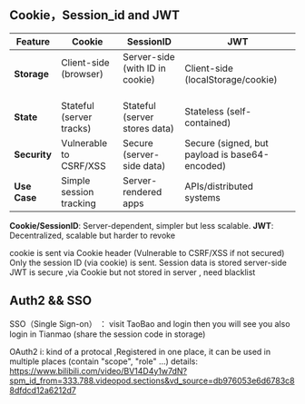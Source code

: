 
## Cookie，Session_id and JWT

| Feature          | Cookie                         | SessionID                                | JWT                                                 |
| ---------------- | ------------------------------ | ---------------------------------------- | --------------------------------------------------- |
| ​**​Storage​**​  | Client-side (browser) <br><br> | Server-side (with ID in cookie) <br><br> | Client-side (localStorage/cookie) <br>              |
| ​**​State​**​    | Stateful (server tracks)       | Stateful (server stores data)            | Stateless (self-contained) <br>                     |
| ​**​Security​**​ | Vulnerable to CSRF/XSS <br>    | Secure (server-side data) <br>           | Secure (signed, but payload is base64-encoded) <br> |
| ​**​Use Case​**​ | Simple session tracking        | Server-rendered apps <br>                | APIs/distributed systems                            |
**Cookie/SessionID​**​: Server-dependent, simpler but less scalable.
​**​JWT​**​: Decentralized, scalable but harder to revoke

cookie is sent via Cookie header   (Vulnerable to CSRF/XSS if not secured)
Only the session ID (via cookie) is sent. Session data is stored server-side
JWT is secure ,via Cookie but not stored in server , need blacklist 



## Auth2 && SSO
SSO（Single Sign-on） ： visit TaoBao and login then you will see you also login in Tianmao   (share the session code  in storage)

OAuth2 i: kind of a protocal ,Registered in one place, it can be used in multiple places (contain "scope", "role" ...)
details:
https://www.bilibili.com/video/BV14D4y1w7dN?spm_id_from=333.788.videopod.sections&vd_source=db976053e6d6783c88dfdcd12a6212d7

